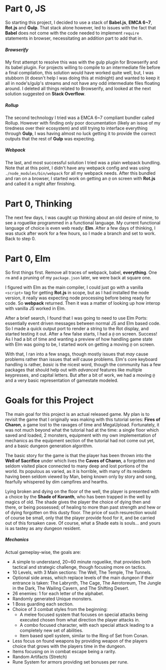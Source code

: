 # Part 0, JS
So starting this project, I decided to use a stack of **Babel.js**, **EMCA 6~7**, **Rot.js** and **Gulp**. That stack alone however, led to issues with the fact that **Babel** does not come with the code needed to implement `require` statements in browser, necessitating an addition part to add that in.
##### Browserify
My first attempt to resolve this was with the gulp plugin for Browserify and its babel plugin. For projects willing to compile to an intermediate file before a final compilation, this solution would have worked quite well, but, I was stubborn (it doesn't help I was doing this at midnight) and wanted to keep it all in node's/gulp's streams and not have any odd intermediate files floating around. I deleted all things related to Browserify, and looked at the next solution suggested on **Stack Overflow**.
##### Rollup
The second technology I tried was a EMCA 6~7 compliant bundler called Rollup. However with finding only poor documentation (likely an issue of my tiredness over their ecosystem) and still trying to interface everything through **Gulp**, I was having almost no luck getting it to provide the correct outputs that the rest of **Gulp** was expecting.
##### Webpack
The last, and most successful solution I tried was a plain webpack bundling. Note that at this point, I didn't have any webpack config and was using `./node_modules/bin/webpack` for all my webpack needs. After this bundled and ran on a browser, I started work on getting an `@` on screen with **Rot.js** and called it a night after finishing.

# Part 0, Thinking
The next few days, I was caught up thinking about an old desire of mine, to see a roguelike programmed in a functional language. My current functional language of choice is even web ready: **Elm**. After a few days of thinking, I was stuck after work for a few hours, so I made a branch and set to work. Back to step 0.

# Part 0, Elm
So first things first. Remove all traces of webpack, babel, **everything**. One `rm` and a pruning of my `package.json` later, we were back at square one.

I figured with Elm as the main compiler, I could just go with a vanilla `<script>` tag for getting **Rot.js** in scope, but as I had installed the node version, it really was expecting node processing before being ready for code. So **webpack** returned. Then it was a matter of looking up how interop with vanilla JS worked in Elm.

After a brief search, I found that I was going to need to use Elm Ports: essentially event driven messages between normal JS and Elm based code. So I made a quick output port to render a string to the Rot display, and started testing it out. After a few false starts, I had a `@` on screen. Success! As I had a bit of time and wanting a preview of how handling game state with Elm was going to be, I started work on getting a moving `@` on screen.

With that, I ran into a few snags, though mostly issues that _may_ cause problems rather than issues that _will_ cause problems. Elm's core keyboard handling is rather, _basic_ is the nicest word, though the community has a few packages that should help out with _advanced_ features like multiple keypresses, and capital letters. But after a bit of work, we had a moving `@` and a very basic representation of gamestate modeled.

# Goals for this Project
The main goal for this project is an actual released game. My plan is to revisit the game that I originally was making with this tutorial series: **Fires of Charon**, a game lost to the ravages of time and MegaUpload. Fortunately, it was not much beyond what the tutorial had at the time: a single floor which saved and loaded, 2 monsters, equipment with my own implementation of mechanics as the equipment section of the tutorial had not come out yet, and a basic dungeon generation algorithm.

The basic story for the game is that the player has been thrown into the **Well of Sacrifice** under which lives the **Caves of Charon**, a forgotten and seldom visited place connected to many deep and lost portions of the world. Its populous as varied, as it is horrible, with many of its residents having been seldom viewed by Man, being known only by story and song, fearfully whispered by dim campfires and hearths.

Lying broken and dying on the floor of the well, the player is presented with a choice by the **Shade of Koranth**, who has been trapped in the well by magics of old. The shade gives the player the choice of dying then and there, or being possessed; of healing to more than past strength and hew or of dying forgotten on this dusty floor. The price of such resurection would of course be small, only that the player provide food for it, and be carried out of this forsaken cave. Of course, what a Shade eats is souls... and yours is as tastey as any dungeon resident.

##### Mechanics
Actual gameplay-wise, the goals are:
* A simple to understand, 20~60 minute roguelike, that provides both tactical and strategic challenge, though focusing more on tactics.
* 10 Levels, with 3 Main sections: The Well, The Temple, The Tunnels.
* Optional side areas, which replace levels of the main dungeon if their entrance is taken: The Labrynth, The Cage, The Aerotoreum, The Jungle in the Dark, The Wailing Cavern, and The Shifting Desert.
* 26 enemies: 1 for each letter of the alphabet.
* Randomly generated Unique monsters.
* 1 Boss guarding each section.
* Choice of 3 combat styles from the beginning:  
  * A melee focused system that focuses on special attacks being executed chosen from what direction the player attacks in.
  * A combo focused character, with each special attack leading to a completely new set of abilities.
  * Item based spell system, similar to the Ring of Set from Conan.
* Less focus on found weapons by providing weapon of the players choice that grows with the players time in the dungeon.
* Items focusing on in combat escape being a rarity.
* Random Artifacts (Stretch)
* Rune System for armors providing set bonuses per rune.
